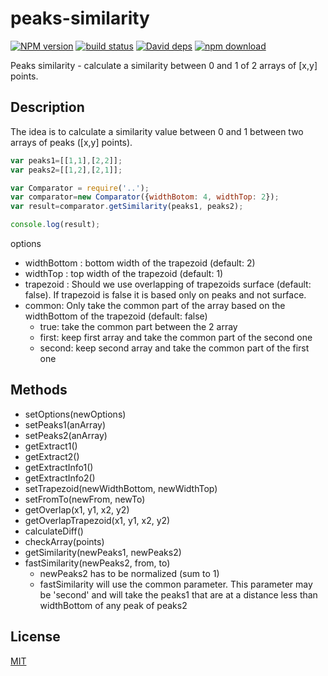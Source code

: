 # peaks-similarity

  [![NPM version][npm-image]][npm-url]
  [![build status][travis-image]][travis-url]
  [![David deps][david-image]][david-url]
  [![npm download][download-image]][download-url]

Peaks similarity - calculate a similarity between 0 and 1  of 2 arrays of [x,y] points.

## Description

The idea is to calculate a similarity value between 0 and 1 between two arrays of peaks ([x,y] points).

```javascript
var peaks1=[[1,1],[2,2]];
var peaks2=[[1,2],[2,1]];

var Comparator = require('..');
var comparator=new Comparator({widthBotom: 4, widthTop: 2});
var result=comparator.getSimilarity(peaks1, peaks2);

console.log(result);
```

options
 * widthBottom : bottom width of the trapezoid (default: 2)
 * widthTop : top width of the trapezoid (default: 1)
 * trapezoid : Should we use overlapping of trapezoids surface (default: false). If trapezoid is false it is based only on peaks and not surface.
 * common: Only take the common part of the array based on the widthBottom of the trapezoid (default: false)
   * true: take the common part between the 2 array
   * first: keep first array and take the common part of the second one
   * second: keep second array and take the common part of the first one

## Methods

* setOptions(newOptions)
* setPeaks1(anArray)
* setPeaks2(anArray)
* getExtract1()
* getExtract2()
* getExtractInfo1()
* getExtractInfo2()
* setTrapezoid(newWidthBottom, newWidthTop)
* setFromTo(newFrom, newTo)
* getOverlap(x1, y1, x2, y2)
* getOverlapTrapezoid(x1, y1, x2, y2)
* calculateDiff()
* checkArray(points)
* getSimilarity(newPeaks1, newPeaks2)
* fastSimilarity(newPeaks2, from, to)
  * newPeaks2 has to be normalized (sum to 1)
  * fastSimilarity will use the common parameter. This parameter
    may be 'second' and will take the peaks1 that are at a distance less
    than widthBottom of any peak of peaks2

## License

  [MIT](./LICENSE)

[npm-image]: https://img.shields.io/npm/v/peaks-similarity.svg?style=flat-square
[npm-url]: https://www.npmjs.com/package/peaks-similarity
[travis-image]: https://img.shields.io/travis/cheminfo-js/peaks-similarity/master.svg?style=flat-square
[travis-url]: https://travis-ci.org/cheminfo-js/peaks-similarity
[david-image]: https://img.shields.io/david/cheminfo-js/peaks-similarity.svg?style=flat-square
[david-url]: https://david-dm.org/cheminfo-js/peaks-similarity
[download-image]: https://img.shields.io/npm/dm/peaks-similarity.svg?style=flat-square
[download-url]: https://www.npmjs.com/package/peaks-similarity
